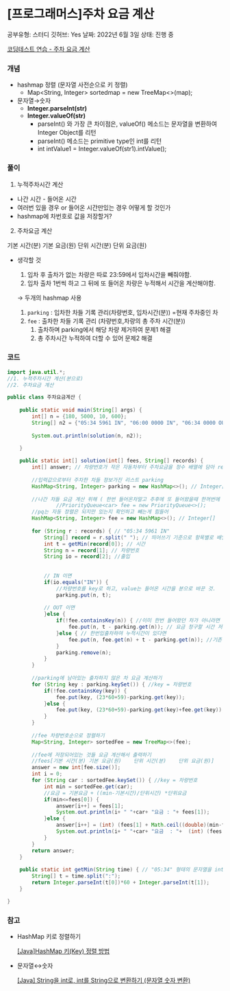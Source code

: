 # [프로그래머스]주차 요금 계산

공부유형: 스터디
깃허브: Yes
날짜: 2022년 6월 3일
상태: 진행 중

[코딩테스트 연습 - 주차 요금 계산](https://programmers.co.kr/learn/courses/30/lessons/92341?language=java#)

### 개념

- hashmap 정렬 (문자열 사전순으로 키 정렬)
    - Map<String, Integer> sortedmap = new TreeMap<>(map);
- 문자열→숫자
    - ****Integer.parseInt(str)****
    - ****Integer.valueOf(str)****
        - parseInt() 와 가장 큰 차이점은,
        valueOf() 메소드는 문자열을 변환하여 Integer Object를 리턴
        - parseInt() 메소드는 primitive type인 int를 리턴
        - int intValue1 = Integer.valueOf(str1).intValue();
    

### 풀이

1. 누적주차시간 계산

- 나간 시간 - 들어온 시간
- 여러번 있을 경우 or 들어온 시간만있는 경우 어떻게 할 것인가
- hashmap에 차번호로 값을 저장할거?

2. 주차요금 계산

기본 시간(분)	기본 요금(원)	단위 시간(분)	단위 요금(원)

- 생각할 것
    1. 입차 후 출차가 없는 차량은 따로 23:59에서 입차시간을 빼줘야함.
    2. 입차 출차 1번씩 하고 그 뒤에 또 들어온 차량은 누적해서 시간을 계산해야함.
    
    → 두개의 hashmap 사용
    
    1. `parking` : 입차한 차들 기록 관리(차량번호, 입차시간(분)) =현재 주차중인 차
    2. `fee` : 출차한 차들 기록 관리 (차량번호,차량의 총 주차 시간(분))
        1. 출차하며 parking에서 해당 차량 제거하여      문제1     해결
        2. 총 주차시간 누적하여 더할 수 있어     문제2     해결

### 코드

```java
import java.util.*;
//1. 누적주차시간 계산(분으로)
//2. 주차요금 계산

public class 주차요금계산 { 
	
	public static void main(String[] args) {
		int[] n = {180, 5000, 10, 600};
		String[] n2 = {"05:34 5961 IN", "06:00 0000 IN", "06:34 0000 OUT", "07:59 5961 OUT", "07:59 0148 IN", "18:59 0000 IN", "19:09 0148 OUT", "22:59 5961 IN", "23:00 5961 OUT"};
		
		System.out.println(solution(n, n2));

	}
	
	public static int[] solution(int[] fees, String[] records) {
        int[] answer; // 차량번호가 작은 자동차부터 주차요금을 정수 배열에 담아 return
        
        //입력값으로부터 주차한 차들 정보가진 리스트 parking
        HashMap<String, Integer> parking = new HashMap<>(); // Integer[]
        
        //나간 차들 요금 계산 위해 ( 한번 들어온차말고 추후에 또 들어왔을때 한꺼번에 합쳐서 요금 청구 위해) 
				//PriorityQueue<car> fee = new PriorityQueue<>();
        //pq는 자동 정렬은 되지만 있는지 확인하고 빼는게 힘들어
        HashMap<String, Integer> fee = new HashMap<>(); // Integer[]
        
        for (String r : records) { // "05:34 5961 IN"
			String[] record = r.split(" "); // 띄어쓰기 기준으로 항목별로 배열에 넣음
			int t = getMin(record[0]); // 시간
			String n = record[1]; // 차량번호
			String io = record[2]; //출입
			
			
			// IN 이면 
			if(io.equals("IN")) {
				//차량번호를 key로 하고, value는 들어온 시간을 분으로 바꾼 것.
				parking.put(n, t);
				
			// OUT 이면
			}else {
				if(!fee.containsKey(n)) { //이미 한번 들어왔던 차가 아니라면
					fee.put(n, t - parking.get(n)); // 요금 청구할 시간 저장
				}else { // 한번입출차하여 누적시간이 있다면
					fee.put(n, fee.get(n) + t - parking.get(n)); //기존 시간에 추가해서 더하기
				}
				parking.remove(n);
			}
		}
        
        //parking에 남아있는 출차하지 않은 차 요금 계산하기
        for (String key : parking.keySet()) { //key = 차량번호
        	if(!fee.containsKey(key)) {
        		fee.put(key, (23*60+59)-parking.get(key));
        	}else {
        		fee.put(key, (23*60+59)-parking.get(key)+fee.get(key));
        	}
		}
        
        //fee 차량번호순으로 정렬하기
        Map<String, Integer> sortedFee = new TreeMap<>(fee);
        
        //fee에 저장되어있는 것들 요금 계산해서 출력하기
        //fees[기본 시간(분)	기본 요금(원)	단위 시간(분)	단위 요금(원)]
        answer = new int[fee.size()];
        int i = 0;
        for (String car : sortedFee.keySet()) { //key = 차량번호
			int min = sortedFee.get(car);
			//요금 = 기본요금 + ((min-기본시간)/단위시간) *단위요금
			if(min<=fees[0]) {
				answer[i++] = fees[1];
				System.out.println(i+ " "+car+ "요금 : "+ fees[1]);
			}else {
				answer[i++] = (int) (fees[1] + Math.ceil((double)(min-fees[0])/fees[2])*fees[3]) ;
				System.out.println(i+ " "+car+ "요금  : "+  (int) (fees[1] + Math.ceil((double)(min-fees[0])/fees[2])*fees[3]) );
			}
		}
        return answer;
    }
	
	public static int getMin(String time) { // "05:34" 형태의 문자열을 int형 분으로 변환.
		String[] t = time.split(":");
		return Integer.parseInt(t[0])*60 + Integer.parseInt(t[1]);
	}

}
```

### 참고

- HashMap 키로 정렬하기
    
    [[Java]HashMap 키(Key) 정렬 방법](https://developer-talk.tistory.com/395)
    
- 문자열↔숫자
    
    [[Java] String을 int로, int를 String으로 변환하기 (문자열 숫자 변환)](https://hianna.tistory.com/524)